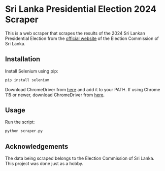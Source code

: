 # Sri Lanka Presidential Election 2024 Scraper

This is a web scraper that scrapes the results of the 2024 Sri Lankan Presidential Election from the [official website](results.elections.gov.lk) of the Election Commission of Sri Lanka.

## Installation

Install Selenium using pip:

```bash
pip install selenium
```

Download ChromeDriver from [here](https://developer.chrome.com/docs/chromedriver/downloads) and add it to your PATH. If using Chrome 115 or newer, download ChromeDriver from [here](https://googlechromelabs.github.io/chrome-for-testing/).

## Usage

Run the script:

```bash
python scraper.py
```

## Acknowledgements

The data being scraped belongs to the Election Commission of Sri Lanka. This project was done just as a hobby.
